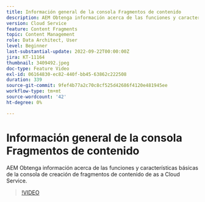 ```yaml
---
title: Información general de la consola Fragmentos de contenido
description: AEM Obtenga información acerca de las funciones y características básicas de la consola de creación de fragmentos de contenido de as a Cloud Service.
version: Cloud Service
feature: Content Fragments
topic: Content Management
role: Data Architect, User
level: Beginner
last-substantial-update: 2022-09-22T00:00:00Z
jira: KT-11164
thumbnail: 3409492.jpeg
doc-type: Feature Video
exl-id: 06164830-ec82-440f-bb45-63862c222508
duration: 339
source-git-commit: 9fef4b77a2c70c8cf525d42686f4120e481945ee
workflow-type: tm+mt
source-wordcount: '42'
ht-degree: 0%

---
```


# Información general de la consola Fragmentos de contenido

AEM Obtenga información acerca de las funciones y características básicas de la consola de creación de fragmentos de contenido de as a Cloud Service.

>[!VIDEO](https://video.tv.adobe.com/v/3409492?quality=12&learn=on)
